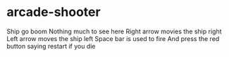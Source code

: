 # arcade-shooter
Ship go boom
Nothing much to see here 
Right arrow movies the ship right
Left arrow moves the ship left
Space bar is used to fire
And press the red button saying restart if you die
